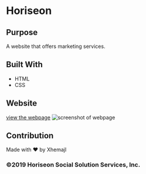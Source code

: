# Horiseon 

## Purpose
A website that offers marketing services. 

## Built With
* HTML
* CSS

## Website
[view the webpage](https://xcamaj.github.io/horiseon/)
![screenshot of webpage](./assets/images/screenshot-webpage.png)

## Contribution
Made with ❤️ by Xhemajl

### ©️2019 Horiseon Social Solution Services, Inc.
